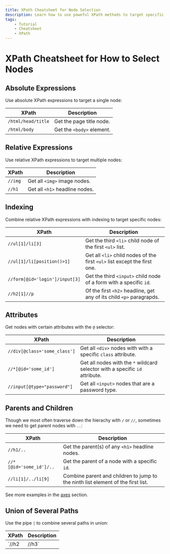 ```yaml
---
title: XPath Cheatsheet for Node Selection
description: Learn how to use poweful XPath methods to target specific nodes or groups. Includes code examples.
tags:
    - Tutorial
    - Cheatsheet
    - XPath
---
```


# XPath Cheatsheet for How to Select Nodes
## Absolute Expressions
Use absolute XPath expressions to target a single node:

| XPath | Description |
| ----- | ----------- |
| `/html/head/title` | Get the page title node. |
| `/html/body` | Get the `<body>` element. |

## Relative Expressions
Use relative XPath expressions to target multiple nodes:

| XPath | Description |
| ----- | ----------- |
| `//img` | Get all `<img>` image nodes. |
| `//h1` | Get all `<h1>` headline nodes. |

## Indexing
Combine relative XPath expressions with indexing to target specific nodes:

| XPath | Description |
| ----- | ----------- |
| `//ul[1]/li[3]` | Get the third `<li>` child node of the first `<ul>` list. |
| `//ul[1]/li[position()>1]` | Get all `<li>` child nodes of the first `<ul>` list except the first one. |
| `//form[@id='login']/input[3]` | Get the third `<input>` child node of a form with a specific `id`. |
| `//h2[1]//p` | Of the first `<h2>` headline, get any of its child `<p>` paragrapds. |

## Attributes
Get nodes with certain attributes with the `@` selector:

| XPath | Description |
| ----- | ----------- |
| `//div[@class='some_class']` | Get all `<div>` nodes with with a specific `class` attribute. |
| `//*[@id='some_id']` | Get all nodes with the `*` wildcard selector with a specific `id` attribute. |
| `//input[@type="password"]` | Get all `<input>` nodes that are a password type. |

## Parents and Children
Though we most often traverse down the hierachy with `/` or `//`, sometimes we need to get parent nodes with `..`:

| XPath | Description |
| ----- | ----------- |
| `//h1/..` | Get the parent(s) of any `<h1>` headline nodes. |
| `//*[@id='some_id']/..` | Get the parent of a node with a specific `id`. |
| `//li[1]/../li[9]` | Combine parent and children to jump to the ninth list element of the first list. |

See more examples in the [axes](axes.md) section.

## Union of Several Paths
Use the pipe `|` to combine several paths in union:

| XPath | Description |
| ----- | ----------- |
| `//h2 | //h3` | Get all `<h2>` and `<h3>` headline nodes. |
